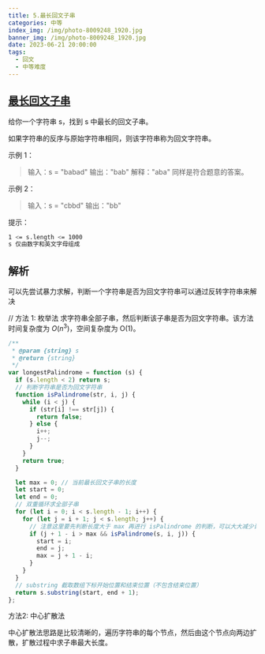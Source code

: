 ```yaml
---
title: 5.最长回文子串
categories: 中等
index_img: /img/photo-8009248_1920.jpg
banner_img: /img/photo-8009248_1920.jpg
date: 2023-06-21 20:00:00
tags:
  - 回文
  - 中等难度
---
```


## [最长回文子串](https://leetcode.cn/problems/longest-palindromic-substring/)

给你一个字符串 s，找到 s 中最长的回文子串。

如果字符串的反序与原始字符串相同，则该字符串称为回文字符串。

<!-- more -->

示例 1：

> 输入：s = "babad"
> 输出："bab"
> 解释："aba" 同样是符合题意的答案。

示例 2：

> 输入：s = "cbbd"
> 输出："bb"

提示：

```bash
1 <= s.length <= 1000
s 仅由数字和英文字母组成
```

## 解析

可以先尝试暴力求解，判断一个字符串是否为回文字符串可以通过反转字符串来解决

// 方法 1: 枚举法
求字符串全部子串，然后判断该子串是否为回文字符串。该方法时间复杂度为 $O(n^3)$，空间复杂度为 O(1)。

```javascript
/**
 * @param {string} s
 * @return {string}
 */
var longestPalindrome = function (s) {
  if (s.length < 2) return s;
  // 判断字符串是否为回文字符串
  function isPalindrome(str, i, j) {
    while (i < j) {
      if (str[i] !== str[j]) {
        return false;
      } else {
        i++;
        j--;
      }
    }
    return true;
  }

  let max = 0; // 当前最长回文子串的长度
  let start = 0;
  let end = 0;
  // 双重循环求全部子串
  for (let i = 0; i < s.length - 1; i++) {
    for (let j = i + 1; j < s.length; j++) {
      // 注意这里要先判断长度大于 max 再进行 isPalindrome 的判断，可以大大减少计算量
      if (j + 1 - i > max && isPalindrome(s, i, j)) {
        start = i;
        end = j;
        max = j + 1 - i;
      }
    }
  }
  // substring 截取数组下标开始位置和结束位置（不包含结束位置）
  return s.substring(start, end + 1);
};
```

方法2: 中心扩散法

中心扩散法思路是比较清晰的，遍历字符串的每个节点，然后由这个节点向两边扩散，扩散过程中求子串最大长度。





